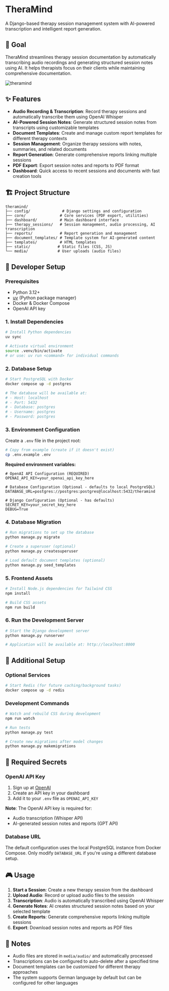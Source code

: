 # TheraMind

A Django-based therapy session management system with AI-powered transcription and intelligent report generation.

## 🎯 Goal

TheraMind streamlines therapy session documentation by automatically transcribing audio recordings and generating structured session notes using AI. It helps therapists focus on their clients while maintaining comprehensive documentation.

![theramind](https://github.com/user-attachments/assets/bcb0076c-3740-41f3-9b0b-0b5254ef8e64)

## ✨ Features

- **Audio Recording & Transcription**: Record therapy sessions and automatically transcribe them using OpenAI Whisper
- **AI-Powered Session Notes**: Generate structured session notes from transcripts using customizable templates
- **Document Templates**: Create and manage custom report templates for different therapy contexts
- **Session Management**: Organize therapy sessions with notes, summaries, and related documents
- **Report Generation**: Generate comprehensive reports linking multiple sessions
- **PDF Export**: Export session notes and reports to PDF format
- **Dashboard**: Quick access to recent sessions and documents with fast creation tools

## 🏗️ Project Structure

```
theramind/
├── config/              # Django settings and configuration
├── core/               # Core services (PDF export, utilities)
├── dashboard/          # Main dashboard interface
├── therapy_sessions/   # Session management, audio processing, AI transcription
├── reports/            # Report generation and management
├── document_templates/ # Template system for AI-generated content
├── templates/          # HTML templates
├── static/            # Static files (CSS, JS)
└── media/             # User uploads (audio files)
```

## 🚀 Developer Setup

### Prerequisites

- Python 3.12+
- [uv](https://docs.astral.sh/uv/) (Python package manager)
- Docker & Docker Compose
- OpenAI API key

### 1. Install Dependencies

```bash
# Install Python dependencies
uv sync

# Activate virtual environment
source .venv/bin/activate
# or use: uv run <command> for individual commands
```

### 2. Database Setup

```bash
# Start PostgreSQL with Docker
docker compose up -d postgres

# The database will be available at:
# - Host: localhost
# - Port: 5432
# - Database: postgres
# - Username: postgres
# - Password: postgres
```

### 3. Environment Configuration

Create a `.env` file in the project root:

```bash
# Copy from example (create if it doesn't exist)
cp .env.example .env
```

**Required environment variables:**

```env
# OpenAI API Configuration (REQUIRED)
OPENAI_API_KEY=your_openai_api_key_here

# Database Configuration (Optional - defaults to local PostgreSQL)
DATABASE_URL=postgres://postgres:postgres@localhost:5432/theramind

# Django Configuration (Optional - has defaults)
SECRET_KEY=your_secret_key_here
DEBUG=True
```

### 4. Database Migration

```bash
# Run migrations to set up the database
python manage.py migrate

# Create a superuser (optional)
python manage.py createsuperuser

# Load default document templates (optional)
python manage.py seed_templates
```

### 5. Frontend Assets

```bash
# Install Node.js dependencies for Tailwind CSS
npm install

# Build CSS assets
npm run build
```

### 6. Run the Development Server

```bash
# Start the Django development server
python manage.py runserver

# Application will be available at: http://localhost:8000
```

## 🔧 Additional Setup

### Optional Services

```bash
# Start Redis (for future caching/background tasks)
docker compose up -d redis
```

### Development Commands

```bash
# Watch and rebuild CSS during development
npm run watch

# Run tests
python manage.py test

# Create new migrations after model changes
python manage.py makemigrations
```

## 🔑 Required Secrets

### OpenAI API Key

1. Sign up at [OpenAI](https://platform.openai.com/)
2. Create an API key in your dashboard
3. Add it to your `.env` file as `OPENAI_API_KEY`

**Note**: The OpenAI API key is required for:
- Audio transcription (Whisper API)
- AI-generated session notes and reports (GPT API)

### Database URL

The default configuration uses the local PostgreSQL instance from Docker Compose. Only modify `DATABASE_URL` if you're using a different database setup.

## 🎮 Usage

1. **Start a Session**: Create a new therapy session from the dashboard
2. **Upload Audio**: Record or upload audio files to the session
3. **Transcription**: Audio is automatically transcribed using OpenAI Whisper
4. **Generate Notes**: AI creates structured session notes based on your selected template
5. **Create Reports**: Generate comprehensive reports linking multiple sessions
6. **Export**: Download session notes and reports as PDF files

## 📝 Notes

- Audio files are stored in `media/audio/` and automatically processed
- Transcriptions can be configured to auto-delete after a specified time
- Document templates can be customized for different therapy approaches
- The system supports German language by default but can be configured for other languages
